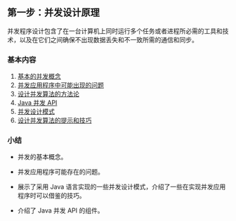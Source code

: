 ## 第一步：并发设计原理
并发程序设计包含了在一台计算机上同时运行多个任务或者进程所必需的工具和技术，以及在它们之间确保不出现数据丢失和不一致所需的通信和同步。

### 基本内容
1.	[基本的并发概念](C1基本的并发概念.md)
2.	[并发应用程序中可能出现的问题](C2并发应用程序中可能出现的问题.md)
3.	[设计并发算法的方法论](C3设计并发算法的方法论.md)
4.	[Java 并发 API](C4Java%20并发%20API.md)
5.	[并发设计模式](C5并发设计模式.md)
6.	[设计并发算法的提示和技巧](C6设计并发算法的提示和技巧.md)

### 小结
-	并发的基本概念。  

-	并发应用程序可能存在的问题。
-	展示了采用 Java 语言实现的一些并发设计模式，介绍了一些在实现并发应用程序时可以借鉴的技巧。
-	介绍了 Java 并发 API 的组件。